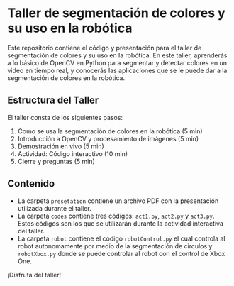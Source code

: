 # Taller de segmentación de colores y su uso en la robótica

Este repositorio contiene el código y presentación para el taller de segmentación de colores y su uso en la robótica. En este taller, aprenderás a lo básico de OpenCV en Python para segmentar y detectar colores en un video en tiempo real, y conocerás las aplicaciones que se le puede dar a la segmentación de colores en la robótica.

## Estructura del Taller

El taller consta de los siguientes pasos:

1. Como se usa la segmentación de colores en la robótica (5 min)
2. Introducción a OpenCV y procesamiento de imágenes (5 min)
3. Demostración en vivo (5 min)
4. Actividad: Código interactivo (10 min)
5. Cierre y preguntas (5 min)

## Contenido

- La carpeta `presetation` contiene un archivo PDF con la presentación utilizada durante el taller.
- La carpeta `codes` contiene tres códigos: `act1.py`, `act2.py` y `act3.py`. Estos códigos son los que se utilizarán durante la actividad interactiva del taller.
- La carpeta `robot` contiene el código `robotControl.py` el cual controla al robot autonomamente por medio de la segmentación de circulos y `robotXbox.py` donde se puede controlar al robot con el control de Xbox One.

¡Disfruta del taller!
